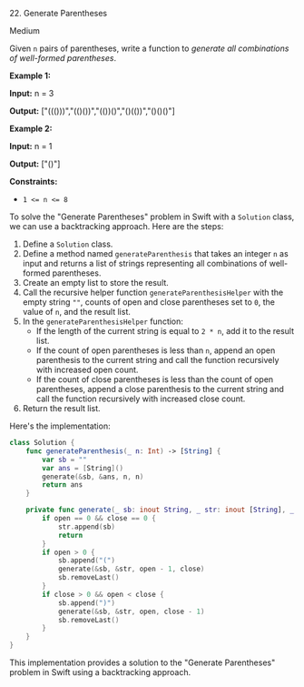 22\. Generate Parentheses

Medium

Given `n` pairs of parentheses, write a function to _generate all combinations of well-formed parentheses_.

**Example 1:**

**Input:** n = 3

**Output:** ["((()))","(()())","(())()","()(())","()()()"] 

**Example 2:**

**Input:** n = 1

**Output:** ["()"] 

**Constraints:**

*   `1 <= n <= 8`

To solve the "Generate Parentheses" problem in Swift with a `Solution` class, we can use a backtracking approach. Here are the steps:

1. Define a `Solution` class.
2. Define a method named `generateParenthesis` that takes an integer `n` as input and returns a list of strings representing all combinations of well-formed parentheses.
3. Create an empty list to store the result.
4. Call the recursive helper function `generateParenthesisHelper` with the empty string `""`, counts of open and close parentheses set to `0`, the value of `n`, and the result list.
5. In the `generateParenthesisHelper` function:
   - If the length of the current string is equal to `2 * n`, add it to the result list.
   - If the count of open parentheses is less than `n`, append an open parenthesis to the current string and call the function recursively with increased open count.
   - If the count of close parentheses is less than the count of open parentheses, append a close parenthesis to the current string and call the function recursively with increased close count.
6. Return the result list.

Here's the implementation:

```swift
class Solution {
    func generateParenthesis(_ n: Int) -> [String] {
        var sb = ""
        var ans = [String]()
        generate(&sb, &ans, n, n)
        return ans
    }

    private func generate(_ sb: inout String, _ str: inout [String], _ open: Int, _ close: Int) {
        if open == 0 && close == 0 {
            str.append(sb)
            return
        }
        if open > 0 {
            sb.append("(")
            generate(&sb, &str, open - 1, close)
            sb.removeLast()
        }
        if close > 0 && open < close {
            sb.append(")")
            generate(&sb, &str, open, close - 1)
            sb.removeLast()
        }
    }
}
```

This implementation provides a solution to the "Generate Parentheses" problem in Swift using a backtracking approach.